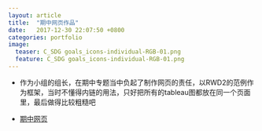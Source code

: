 ```yaml
---
layout: article
title:  "期中网页作品"
date:   2017-12-30 22:07:50 +0800
categories: portfolio
image:
  teaser: C_SDG goals_icons-individual-RGB-01.png
  feature: C_SDG goals_icons-individual-RGB-01.png
---
```


- 作为小组的组长，在期中专题当中负起了制作网页的责任，以RWD2的范例作为框架，当时不懂得内链的用法，只好把所有的tableau图都放在同一个页面里，最后做得比较粗糙吧

- [期中网页](https://Chenyunshi2017.github.io/portfolio/0302.html)